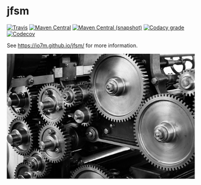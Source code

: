 jfsm
===

[![Travis](https://img.shields.io/travis/io7m/jfsm.png?style=flat-square)](https://travis-ci.org/io7m/jfsm)
[![Maven Central](https://img.shields.io/maven-central/v/com.io7m.jfsm/com.io7m.jfsm.png?style=flat-square)](http://search.maven.org/#search%7Cga%7C1%7Cg%3A%22com.io7m.jfsm%22)
[![Maven Central (snapshot)](https://img.shields.io/nexus/s/https/oss.sonatype.org/com.io7m.jfsm/com.io7m.jfsm.svg?style=flat-square)](https://oss.sonatype.org/content/repositories/snapshots/com/io7m/jfsm/)
[![Codacy grade](https://img.shields.io/codacy/grade/1df15a69818d416a842e80d61b33e603.png?style=flat-square)](https://www.codacy.com/app/github_79/jfsm)
[![Codecov](https://img.shields.io/codecov/c/github/io7m/jfsm.png?style=flat-square)](https://codecov.io/gh/io7m/jfsm)

See https://io7m.github.io/jfsm/ for more information.

![jfsm](./src/site/resources/jfsm.jpg?raw=true)
